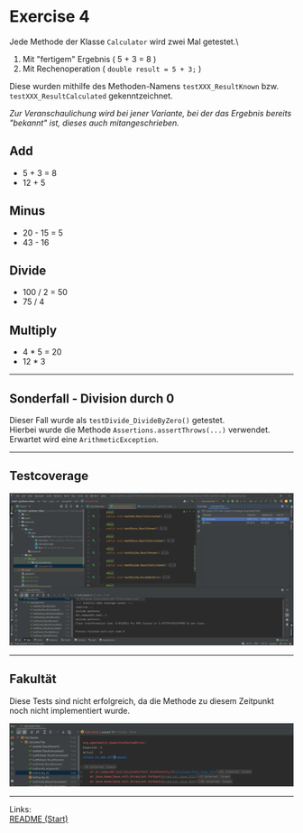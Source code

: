 # Exercise 4

Jede Methode der Klasse `Calculator` wird zwei Mal getestet.\
1. Mit "fertigem" Ergebnis ( 5 + 3 = 8 )
2. Mit Rechenoperation ( `double result = 5 + 3;` )

Diese wurden mithilfe des Methoden-Namens `testXXX_ResultKnown` bzw. `testXXX_ResultCalculated` gekenntzeichnet.

_Zur Veranschaulichung wird bei jener Variante, bei der das Ergebnis bereits "bekannt" ist, dieses auch mitangeschrieben._

## Add
- 5 + 3 = 8
- 12 + 5 

## Minus
- 20 - 15 = 5
- 43 - 16 

## Divide
- 100 / 2 = 50
- 75 / 4 

## Multiply
- 4 * 5 = 20
- 12 * 3 

---

## Sonderfall - Division durch 0
Dieser Fall wurde als `testDivide_DivideByZero()` getestet.\
Hierbei wurde die Methode `Assertions.assertThrows(...)` verwendet.\
Erwartet wird eine `ArithmeticException`.

---
## Testcoverage

![Testcoverage](resources/images/ex4_1.png)

---
## Fakultät
Diese Tests sind nicht erfolgreich, da die Methode zu diesem Zeitpunkt noch nicht implementiert wurde.

![Fakultät](resources/images/ex4_2.PNG)

---
Links:\
[README (Start)](/README.md)
